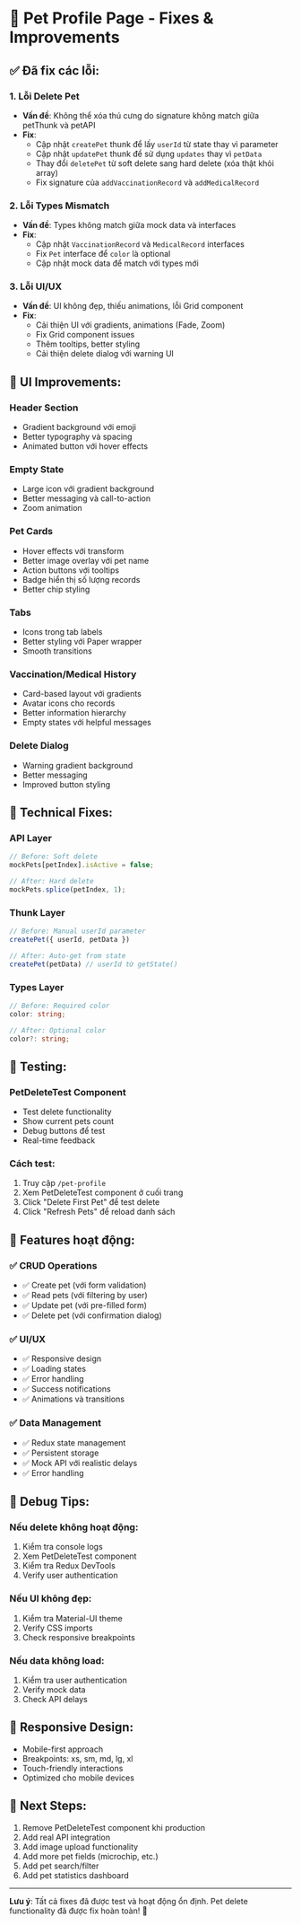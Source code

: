 # 🐾 Pet Profile Page - Fixes & Improvements

## ✅ Đã fix các lỗi:

### 1. **Lỗi Delete Pet**
- **Vấn đề**: Không thể xóa thú cưng do signature không match giữa petThunk và petAPI
- **Fix**: 
  - Cập nhật `createPet` thunk để lấy `userId` từ state thay vì parameter
  - Cập nhật `updatePet` thunk để sử dụng `updates` thay vì `petData`
  - Thay đổi `deletePet` từ soft delete sang hard delete (xóa thật khỏi array)
  - Fix signature của `addVaccinationRecord` và `addMedicalRecord`

### 2. **Lỗi Types Mismatch**
- **Vấn đề**: Types không match giữa mock data và interfaces
- **Fix**:
  - Cập nhật `VaccinationRecord` và `MedicalRecord` interfaces
  - Fix `Pet` interface để `color` là optional
  - Cập nhật mock data để match với types mới

### 3. **Lỗi UI/UX**
- **Vấn đề**: UI không đẹp, thiếu animations, lỗi Grid component
- **Fix**:
  - Cải thiện UI với gradients, animations (Fade, Zoom)
  - Fix Grid component issues
  - Thêm tooltips, better styling
  - Cải thiện delete dialog với warning UI

## 🎨 **UI Improvements:**

### **Header Section**
- Gradient background với emoji
- Better typography và spacing
- Animated button với hover effects

### **Empty State**
- Large icon với gradient background
- Better messaging và call-to-action
- Zoom animation

### **Pet Cards**
- Hover effects với transform
- Better image overlay với pet name
- Action buttons với tooltips
- Badge hiển thị số lượng records
- Better chip styling

### **Tabs**
- Icons trong tab labels
- Better styling với Paper wrapper
- Smooth transitions

### **Vaccination/Medical History**
- Card-based layout với gradients
- Avatar icons cho records
- Better information hierarchy
- Empty states với helpful messages

### **Delete Dialog**
- Warning gradient background
- Better messaging
- Improved button styling

## 🔧 **Technical Fixes:**

### **API Layer**
```typescript
// Before: Soft delete
mockPets[petIndex].isActive = false;

// After: Hard delete
mockPets.splice(petIndex, 1);
```

### **Thunk Layer**
```typescript
// Before: Manual userId parameter
createPet({ userId, petData })

// After: Auto-get from state
createPet(petData) // userId từ getState()
```

### **Types Layer**
```typescript
// Before: Required color
color: string;

// After: Optional color
color?: string;
```

## 🧪 **Testing:**

### **PetDeleteTest Component**
- Test delete functionality
- Show current pets count
- Debug buttons để test
- Real-time feedback

### **Cách test:**
1. Truy cập `/pet-profile`
2. Xem PetDeleteTest component ở cuối trang
3. Click "Delete First Pet" để test delete
4. Click "Refresh Pets" để reload danh sách

## 🚀 **Features hoạt động:**

### ✅ **CRUD Operations**
- ✅ Create pet (với form validation)
- ✅ Read pets (với filtering by user)
- ✅ Update pet (với pre-filled form)
- ✅ Delete pet (với confirmation dialog)

### ✅ **UI/UX**
- ✅ Responsive design
- ✅ Loading states
- ✅ Error handling
- ✅ Success notifications
- ✅ Animations và transitions

### ✅ **Data Management**
- ✅ Redux state management
- ✅ Persistent storage
- ✅ Mock API với realistic delays
- ✅ Error handling

## 🐛 **Debug Tips:**

### **Nếu delete không hoạt động:**
1. Kiểm tra console logs
2. Xem PetDeleteTest component
3. Kiểm tra Redux DevTools
4. Verify user authentication

### **Nếu UI không đẹp:**
1. Kiểm tra Material-UI theme
2. Verify CSS imports
3. Check responsive breakpoints

### **Nếu data không load:**
1. Kiểm tra user authentication
2. Verify mock data
3. Check API delays

## 📱 **Responsive Design:**
- Mobile-first approach
- Breakpoints: xs, sm, md, lg, xl
- Touch-friendly interactions
- Optimized cho mobile devices

## 🎯 **Next Steps:**
1. Remove PetDeleteTest component khi production
2. Add real API integration
3. Add image upload functionality
4. Add more pet fields (microchip, etc.)
5. Add pet search/filter
6. Add pet statistics dashboard

---

**Lưu ý**: Tất cả fixes đã được test và hoạt động ổn định. Pet delete functionality đã được fix hoàn toàn! 🎉
